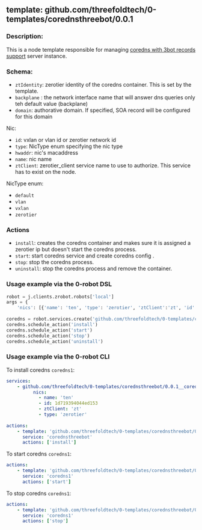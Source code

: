 ## template: github.com/threefoldtech/0-templates/corednsthreebot/0.0.1

### Description:
This is a node template responsible for managing [coredns with 3bot records support](https://coredns.io/) server instance.

### Schema:

- `ztIdentity`: zerotier identity of the coredns container. This is set by the template.
- `backplane` : the network interface name that will answer dns queries only  teh default value (backplane)
- `domain`: authorative domain. If specified, SOA record will be configured for this domain

Nic:
- `id`: vxlan or vlan id or zerotier network id
- `type`: NicType enum specifying the nic type
- `hwaddr`: nic's macaddress
- `name`: nic name
- `ztClient`: zerotier_client service name to use to authorize. This service has to exist on the node.

NicType enum: 
- `default` 
- `vlan`
- `vxlan`
- `zerotier`

### Actions

- `install`: creates the coredns container and makes sure it is assigned a zerotier ip but doesn't start the coredns process.
- `start`: start coredns service and create coredns config .
- `stop`: stop the coredns process.
- `uninstall`: stop the coredns process and remove the container.


### Usage example via the 0-robot DSL

```python
robot = j.clients.zrobot.robots['local']
args = {
    'nics': [{'name': 'ten', 'type': 'zerotier', 'ztClient':'zt', 'id': '1d719394044ed153'}]}  
    
coredns = robot.services.create('github.com/threefoldtech/0-templates/corednsthreebot/0.0.1', 'coredns1', data=args)
coredns.schedule_action('install')
coredns.schedule_action('start')
coredns.schedule_action('stop')
coredns.schedule_action('uninstall')
```


### Usage example via the 0-robot CLI

To install coredns `coredns1`:

```yaml
services:
    - github.com/threefoldtech/0-templates/corednsthreebot/0.0.1__coredns1:
          nics:
            - name: 'ten'
            - id: 1d719394044ed153
            - ztClient: 'zt'
            - type: 'zerotier'
          
actions:
    - template: 'github.com/threefoldtech/0-templates/corednsthreebot/0.0.1'
      service: 'corednsthreebot'
      actions: ['install']

```


To start  coredns `coredns1`:

```yaml
actions:
    - template: 'github.com/threefoldtech/0-templates/corednsthreebot/0.0.1'
      service: 'coredns1'
      actions: ['start']

```


To stop  coredns `coredns1`:

```yaml
actions:
    - template: 'github.com/threefoldtech/0-templates/corednsthreebot/0.0.1'
      service: 'coredns1'
      actions: ['stop']

```